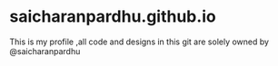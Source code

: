 
# saicharanpardhu.github.io
This is my profile ,all code and designs in this git are solely owned by @saicharanpardhu

